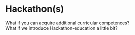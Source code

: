 Hackathon(s)
============

What if you can acquire additional curricular competences?  
What if we introduce Hackathon-education a little bit?